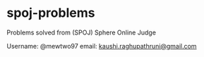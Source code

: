 # spoj-problems
Problems solved from (SPOJ) Sphere Online Judge

Username: @mewtwo97
email: kaushi.raghupathruni@gmail.com
